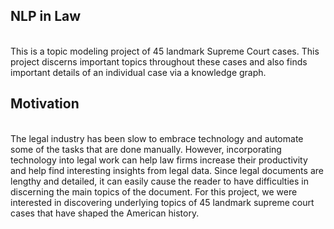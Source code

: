 
## NLP in Law
 
<br>
This is a topic modeling project of 45 landmark Supreme Court cases. This project discerns important topics throughout these cases and also finds important details of an individual case via a knowledge graph.  <br>


## Motivation

<br>
The legal industry has been slow to embrace technology and automate some of the tasks that are done manually. However, incorporating technology into legal work can help law firms increase their productivity and help find interesting insights from legal data. Since legal documents are lengthy and detailed, it can easily cause the reader to have difficulties in discerning the main topics of the document.
For this project, we were interested in discovering underlying topics of 45  landmark supreme court cases that have shaped the American history. 


